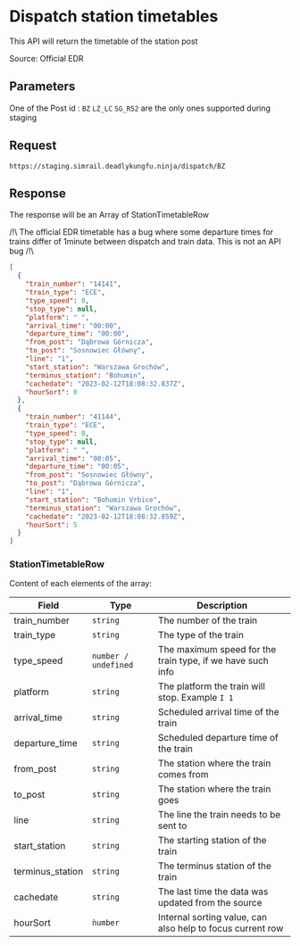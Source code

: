 # Dispatch station timetables

This API will return the timetable of the station post

Source: Official EDR

## Parameters
One of the Post id : `BZ` `LZ_LC` `SG_R52` are the only ones supported during staging

## Request
```
https://staging.simrail.deadlykungfu.ninja/dispatch/BZ
```

## Response
The response will be an Array of StationTimetableRow

/!\ The official EDR timetable has a bug where some departure times for trains differ of 1minute between dispatch and train data. This is not an API bug /!\

```json
[
  {
    "train_number": "14141",
    "train_type": "ECE",
    "type_speed": 0,
    "stop_type": null,
    "platform": " ",
    "arrival_time": "00:00",
    "departure_time": "00:00",
    "from_post": "Dąbrowa Górnicza",
    "to_post": "Sosnowiec Główny",
    "line": "1",
    "start_station": "Warszawa Grochów",
    "terminus_station": "Bohumin",
    "cachedate": "2023-02-12T18:08:32.837Z",
    "hourSort": 0
  },
  {
    "train_number": "41144",
    "train_type": "ECE",
    "type_speed": 0,
    "stop_type": null,
    "platform": " ",
    "arrival_time": "00:05",
    "departure_time": "00:05",
    "from_post": "Sosnowiec Główny",
    "to_post": "Dąbrowa Górnicza",
    "line": "1",
    "start_station": "Bohumin Vrbice",
    "terminus_station": "Warszawa Grochów",
    "cachedate": "2023-02-12T18:08:32.859Z",
    "hourSort": 5
  }
]
```

### StationTimetableRow
Content of each elements of the array:

| Field            | Type                 | Description                                                |
|------------------|----------------------|------------------------------------------------------------|
| train_number     | `string`             | The number of the train                                    |
| train_type       | `string`             | The type of the train                                      |
| type_speed       | `number / undefined` | The maximum speed for the train type, if we have such info |
| platform         | `string`             | The platform the train will stop. Example `I 1`            |
| arrival_time     | `string`             | Scheduled arrival time of the train                        |
| departure_time   | `string`             | Scheduled departure time of the train                      |
| from_post        | `string`             | The station where the train comes from                     |
| to_post          | `string`             | The station where the train goes                           |
| line             | `string`             | The line the train needs to be sent to                     |
| start_station    | `string`             | The starting station of the train                          |
| terminus_station | `string`             | The terminus station of the train                          |
| cachedate        | `string`             | The last time the data was updated from the source         |
| hourSort         | `ǹumber`             | Internal sorting value, can also help to focus current row |


